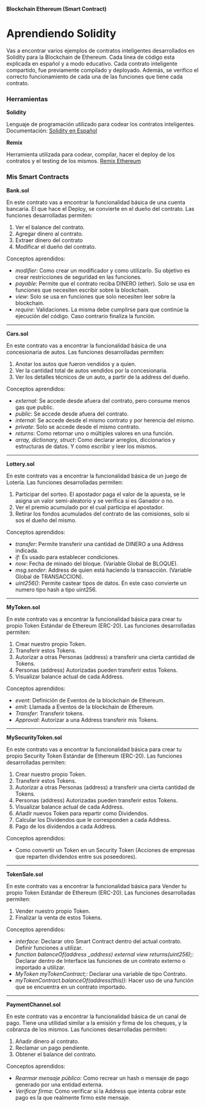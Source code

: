 **Blockchain Ethereum (Smart Contract)**
# Aprendiendo Solidity
Vas a encontrar varios ejemplos de contratos inteligentes desarrollados en Solidity para la Blockchain de Ethereum. Cada línea de código esta explicada en español y a modo educativo. Cada contrato inteligente compartido, fue previamente compilado y deployado. Además, se verifico el correcto funcionamiento de cada una de las funciones que tiene cada contrato.

### Herramientas
**Solidity**

Lenguaje de programación utilizado para codear los contratos inteligentes. Documentación: [Solidity en Español](https://solidity-es.readthedocs.io/es/latest/)

**Remix**

Herramienta utilizada para codear, compilar, hacer el deploy de los contratos y el testing de los mismos. [Remix Ethereum](https://remix.ethereum.org/)



### Mis Smart Contracts
**Bank.sol**

En este contrato vas a encontrar la funcionalidad básica de una cuenta bancaria. El que hace el Deploy, se convierte en el dueño del contrato.
Las funciones desarrolladas permiten:
1) Ver el balance del contrato.
2) Agregar dinero al contrato.
3) Extraer dinero del contrato
4) Modificar el dueño del contrato.

Conceptos aprendidos:
- *modifier*: Como crear un modificador y como utilizarlo. Su objetivo es crear restricciones de seguridad en las funciones.
- *payable*: Permite que el contrato reciba DINERO (ether). Solo se usa en funciones que necesiten escribir sobre la blockchain.
- *view*: Solo se usa en funciones que solo necesiten leer sobre la blockchain.
- *require*: Validaciones. La misma debe cumplirse para que continúe la ejecución del código. Caso contrario finaliza la función.

------------------------------------
**Cars.sol**

En este contrato vas a encontrar la funcionalidad básica de una concesionaria de autos.
Las funciones desarrolladas permiten:
1) Anotar los autos que fueron vendidos y a quien.
2) Ver la cantidad total de autos vendidos por la concesionaria.
3) Ver los detalles técnicos de un auto, a partir de la address del dueño.

Conceptos aprendidos:
- *external*: Se accede desde afuera del contrato, pero consume menos gas que public.
- *public*: Se accede desde afuera del contrato.
- *internal*: Se accede desde el mismo contrato y por herencia del mismo.
- *private*: Solo se accede desde el mismo contrato.
- *returns*: Como retornar uno o múltiples valores en una función.
- *array, dictionary, struct*: Como declarar arreglos, diccionarios y estructuras de datos. Y como escribir y leer los mismos.

------------------------------------
**Lottery.sol**

En este contrato vas a encontrar la funcionalidad básica de un juego de Lotería. 
Las funciones desarrolladas permiten:
1) Participar del sorteo. El apostador paga el valor de la apuesta, se le asigna un valor semi-aleatorio y se verifica si es Ganador o no.
2) Ver el premio acumulado por el cual participa el apostador.
3) Retirar los fondos acumulados del contrato de las comisiones, solo si sos el dueño del mismo.

Conceptos aprendidos:
- *transfer*: Permite transferir una cantidad de DINERO a una Address indicada.
- *if*: Es usado para establecer condiciones.
- *now*: Fecha de minado del bloque. (Variable Global de BLOQUE).
- *msg.sender*: Address de quien está haciendo la transacción. (Variable Global de TRANSACCION).
- *uint256()*: Permite castear tipos de datos. En este caso convierte un numero tipo hash a tipo uint256.

------------------------------------
**MyToken.sol**

En este contrato vas a encontrar la funcionalidad básica para crear tu propio Token Estándar de Ethereum (ERC-20). 
Las funciones desarrolladas permiten:
1) Crear nuestro propio Token.
2) Transferir estos Tokens.
3) Autorizar a otras Personas (address) a transferir una cierta cantidad de Tokens.
4) Personas (address) Autorizadas pueden transferir estos Tokens.
5) Visualizar balance actual de cada Address.

Conceptos aprendidos:
- *event*: Definición de Eventos de la blockchain de Ethereum.
- *emit*: Llamada a Eventos de la blockchain de Ethereum.
- *Transfer*: Transferir tokens.
- *Approval*: Autorizar a una Address transferir mis Tokens.

------------------------------------
**MySecurityToken.sol**

En este contrato vas a encontrar la funcionalidad básica para crear tu propio Security Token Estándar de Ethereum (ERC-20). 
Las funciones desarrolladas permiten:
1) Crear nuestro propio Token.
2) Transferir estos Tokens.
3) Autorizar a otras Personas (address) a transferir una cierta cantidad de Tokens.
4) Personas (address) Autorizadas pueden transferir estos Tokens.
5) Visualizar balance actual de cada Address.
6) Añadir nuevos Token para repartir como Dividendos.
7) Calcular los Dividendos que le corresponden a cada Address.
8) Pago de los dividendos a cada Address.

Conceptos aprendidos:
- Como convertir un Token en un Security Token (Acciones de empresas que reparten dividendos entre sus poseedores).

------------------------------------
**TokenSale.sol**

En este contrato vas a encontrar la funcionalidad básica para Vender tu propio Token Estándar de Ethereum (ERC-20). 
Las funciones desarrolladas permiten:
1) Vender nuestro propio Token.
2) Finalizar la venta de estos Tokens.

Conceptos aprendidos:
- *interface*: Declarar otro Smart Contract dentro del actual contrato. Definir funciones a utilizar.
- *function balanceOf(address _address) external view returns(uint256);*: Declarar dentro de Interface las funciones de un contrato externo o importado a utilizar.
- *MyToken myTokenContract;*: Declarar una variable de tipo Contrato.
- *myTokenContract.balanceOf(address(this))*: Hacer uso de una función que se encuentra en un contrato importado.

------------------------------------
**PaymentChannel.sol**

En este contrato vas a encontrar la funcionalidad básica de un canal de pago. Tiene una utilidad similar a la emisión y firma de los cheques, y la cobranza de los mismos. 
Las funciones desarrolladas permiten:
1) Añadir dinero al contrato.
2) Reclamar un pago pendiente.
3) Obtener el balance del contrato.

Conceptos aprendidos:
- *Rearmar mensaje público*: Como recrear un hash o mensaje de pago generado por una entidad externa.
- *Verificar firma*: Como verificar si la Address que intenta cobrar este pago es la que realmente firmo este mensaje.

